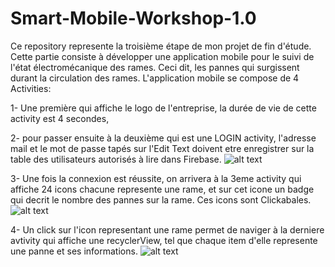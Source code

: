 # Smart-Mobile-Workshop-1.0
Ce repository represente  la troisième étape de mon projet de fin d'étude.
Cette partie consiste à développer une application mobile pour le suivi de l'état électromécanique des rames.
Ceci dit, les pannes qui surgissent durant la circulation des rames.
L'application mobile se compose de 4 Activities:

1- Une première qui affiche le logo de l'entreprise, la durée de vie de cette activity est 4 secondes, 

2- pour passer ensuite à la deuxième qui est une LOGIN activity, l'adresse mail et le mot de passe tapés sur l'Edit Text doivent etre enregistrer
sur la table des utilisateurs autorisés à lire dans Firebase.
![alt text](C:\Users\PERS\Downloads\2.jpg)

3- Une fois la connexion est réussite, on arrivera à la 3eme activity qui affiche 24 icons chacune represente une rame, et sur cet icone un badge  qui decrit le nombre des pannes sur la rame. Ces icons sont Clickabales.
![alt text](C:\Users\PERS\Downloads\3.jpg)

4- Un click sur l'icon representant une rame permet de naviger à la derniere avtivity qui affiche une recyclerView, tel que chaque item d'elle 
represente une panne et ses informations. 
![alt text](C:\Users\PERS\Downloads\4.jpg)
